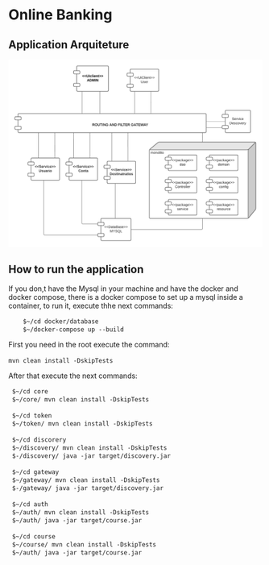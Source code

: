 <h1>Online Banking</h1>


<h2>Application Arquiteture</h2>

<img src="./assets/Migração monolitico para serviços.png"/>
<h2>How to run the application</h2>
If you don,t have the Mysql in your machine and have the docker and docker compose, there is a docker compose to set up a mysql inside a container, to run it, execute thhe next commands:

```
    $~/cd docker/database
    $~/docker-compose up --build
```

First you need in the root execute the command:

```mvn clean install -DskipTests```

After that execute the next commands:

```
 $~/cd core
 $~/core/ mvn clean install -DskipTests
 
 $~/cd token
 $~/token/ mvn clean install -DskipTests

 $~/cd discorery
 $~/discovery/ mvn clean install -DskipTests
 $-/discovery/ java -jar target/discovery.jar

 $~/cd gateway
 $~/gateway/ mvn clean install -DskipTests
 $-/gateway/ java -jar target/discovery.jar

 $~/cd auth 
 $~/auth/ mvn clean install -DskipTests
 $~/auth/ java -jar target/course.jar

 $~/cd course
 $~/course/ mvn clean install -DskipTests
 $~/auth/ java -jar target/course.jar

 ```
